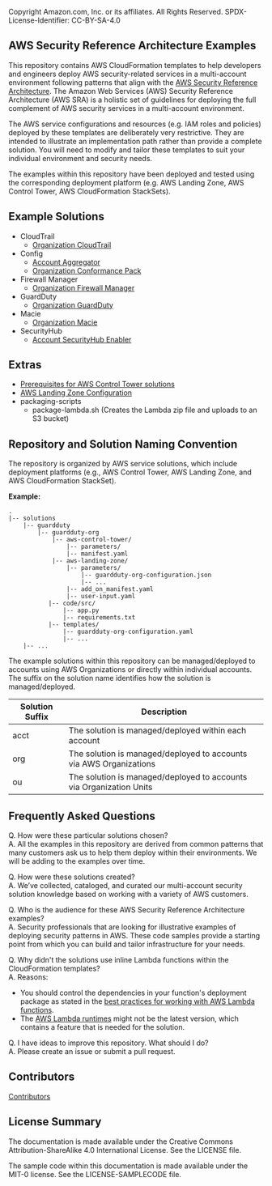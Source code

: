 Copyright Amazon.com, Inc. or its affiliates. All Rights Reserved. SPDX-License-Identifier: CC-BY-SA-4.0

## AWS Security Reference Architecture Examples

This repository contains AWS CloudFormation templates to help developers and engineers deploy AWS security-related 
services in a multi-account environment following patterns that align with the 
[AWS Security Reference Architecture](https://docs.aws.amazon.com/prescriptive-guidance/latest/security-reference-architecture/). 
The Amazon Web Services (AWS) Security Reference Architecture (AWS SRA) is a holistic set of guidelines for deploying 
the full complement of AWS security services in a multi-account environment.

The AWS service configurations and resources (e.g. IAM roles and policies) deployed by these templates are deliberately very 
restrictive. They are intended to illustrate an implementation path rather than provide a complete solution. 
You will need to modify and tailor these templates to suit your individual environment and security needs.

The examples within this repository have been deployed and tested using the corresponding deployment 
platform (e.g. AWS Landing Zone, AWS Control Tower, AWS CloudFormation StackSets).

## Example Solutions
* CloudTrail
    * [Organization CloudTrail](solutions/cloudtrail/cloudtrail-org)
* Config
    * [Account Aggregator](solutions/config/aggregator-acct)
    * [Organization Conformance Pack](solutions/config/conformance-pack-org)
* Firewall Manager
    * [Organization Firewall Manager](solutions/firewall-manager/firewall-manager-org)
* GuardDuty
    * [Organization GuardDuty](solutions/guardduty/guardduty-org)
* Macie
    * [Organization Macie](solutions/macie/macie-org)
* SecurityHub
    * [Account SecurityHub Enabler](solutions/securityhub/securityhub-enabler-acct)

## Extras
   * [Prerequisites for AWS Control Tower solutions](extras/aws-control-tower/prerequisites)
   * [AWS Landing Zone Configuration](extras/aws-landing-zone-configuration)
   * packaging-scripts 
      * package-lambda.sh (Creates the Lambda zip file and uploads to an S3 bucket)

## Repository and Solution Naming Convention

The repository is organized by AWS service solutions, which include deployment platforms (e.g., AWS Control Tower, 
AWS Landing Zone, and AWS CloudFormation StackSet).

**Example:**
```
.
|-- solutions
    |-- guardduty
        |-- guardduty-org
            |-- aws-control-tower/
                |-- parameters/
                |-- manifest.yaml
            |-- aws-landing-zone/
                |-- parameters/
                    |-- guardduty-org-configuration.json
                    |-- ...
                |-- add_on_manifest.yaml
                |-- user-input.yaml
           |-- code/src/
               |-- app.py
               |-- requirements.txt
           |-- templates/
               |-- guardduty-org-configuration.yaml
               |-- ...
    |-- ...
```

The example solutions within this repository can be managed/deployed to accounts using AWS Organizations or directly within individual accounts. The suffix on the solution name identifies how the solution is managed/deployed.

| Solution Suffix | Description |
| --------------- | ----------- |
| acct            | The solution is managed/deployed within each account | 
| org             | The solution is managed/deployed to accounts via AWS Organizations |
| ou              | The solution is managed/deployed to accounts via Organization Units |


## Frequently Asked Questions

Q. How were these particular solutions chosen?  
A. All the examples in this repository are derived from common patterns that many customers ask us to help them deploy
   within their environments. We will be adding to the examples over time.

Q. How were these solutions created?  
A. We’ve collected, cataloged, and curated our multi-account security solution knowledge based on working with a 
   variety of AWS customers.

Q. Who is the audience for these AWS Security Reference Architecture examples?  
A. Security professionals that are looking for illustrative examples of deploying security patterns in AWS. These 
   code samples provide a starting point from which you can build and tailor infrastructure for your needs.

Q. Why didn't the solutions use inline Lambda functions within the CloudFormation templates?  
A. Reasons: 
   * You should control the dependencies in your function's deployment package as stated in the [best practices for working with AWS Lambda functions](https://docs.aws.amazon.com/lambda/latest/dg/best-practices.html). 
   * The [AWS Lambda runtimes](https://docs.aws.amazon.com/lambda/latest/dg/lambda-runtimes.html) might not be the latest version, which contains a feature that is needed for the solution.

Q. I have ideas to improve this repository. What should I do?  
A. Please create an issue or submit a pull request.

## Contributors
[Contributors](CONTRIBUTORS)

## License Summary
The documentation is made available under the Creative Commons Attribution-ShareAlike 4.0 International License. See the LICENSE file.

The sample code within this documentation is made available under the MIT-0 license. See the LICENSE-SAMPLECODE file.
